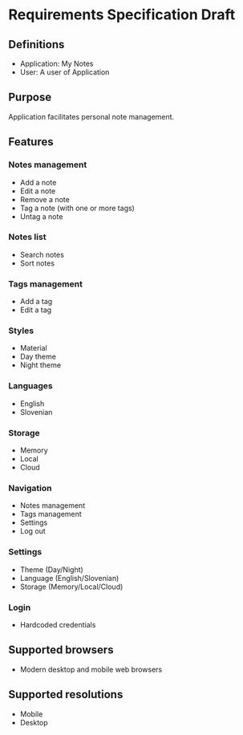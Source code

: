 # Requirements Specification Draft


## Definitions
 - Application: My Notes
 - User: A user of Application



## Purpose

Application facilitates personal note management.



## Features

### Notes management
 - Add a note
 - Edit a note
 - Remove a note
 - Tag a note (with one or more tags)
 - Untag a note

### Notes list
 - Search notes
 - Sort notes

### Tags management
 - Add a tag
 - Edit a tag

### Styles
 - Material
 - Day theme
 - Night theme

### Languages
 - English
 - Slovenian

### Storage
 - Memory
 - Local
 - Cloud

### Navigation
 - Notes management
 - Tags management
 - Settings
 - Log out

### Settings
 - Theme (Day/Night)
 - Language (English/Slovenian)
 - Storage (Memory/Local/Cloud)

### Login
  - Hardcoded credentials



## Supported browsers
 - Modern desktop and mobile web browsers



## Supported resolutions
 - Mobile
 - Desktop
